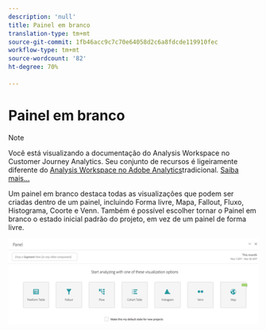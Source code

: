 ```yaml
---
description: 'null'
title: Painel em branco
translation-type: tm+mt
source-git-commit: 1fb46acc9c7c70e64058d2c6a8fdcde119910fec
workflow-type: tm+mt
source-wordcount: '82'
ht-degree: 70%

---
```



# Painel em branco

>[!NOTE]
>
>Você está visualizando a documentação do Analysis Workspace no Customer Journey Analytics. Seu conjunto de recursos é ligeiramente diferente do [Analysis Workspace no Adobe Analytics](https://docs.adobe.com/content/help/pt-BR/analytics/analyze/analysis-workspace/home.html)tradicional. [Saiba mais...](/help/getting-started/cja-aa.md)

Um painel em branco destaca todas as visualizações que podem ser criadas dentro de um painel, incluindo Forma livre, Mapa, Fallout, Fluxo, Histograma, Coorte e Venn. Também é possível escolher tornar o Painel em branco o estado inicial padrão do projeto, em vez de um painel de forma livre.

![](assets/blank_panel.png)

